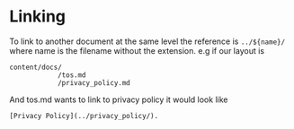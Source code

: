 # Linking

To link to another document at the same level the reference is `../${name}/` where name is the filename
without the extension. e.g if our layout is

```
content/docs/
            /tos.md
            /privacy_policy.md
```

And tos.md wants to link to privacy policy it would look like

```
[Privacy Policy](../privacy_policy/).
```